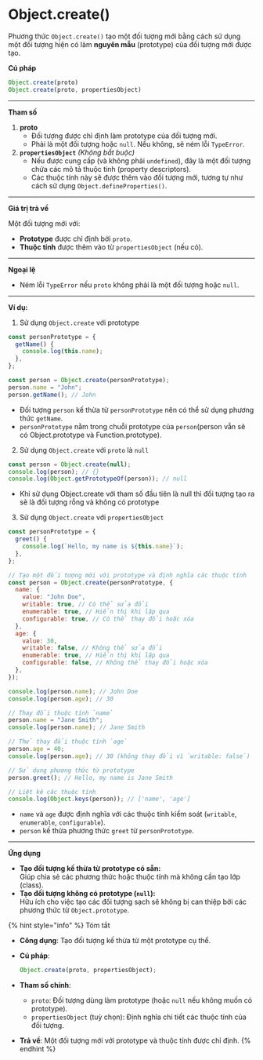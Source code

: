 # Object.create()

Phương thức `Object.create()` tạo một đối tượng mới bằng cách sử dụng một đối tượng hiện có làm **nguyên mẫu** (prototype) của đối tượng mới được tạo.

**Cú pháp**

```javascript
Object.create(proto)
Object.create(proto, propertiesObject)
```

***

**Tham số**

1. **proto**
   * Đối tượng được chỉ định làm prototype của đối tượng mới.
   * Phải là một đối tượng hoặc `null`. Nếu không, sẽ ném lỗi `TypeError`.
2. **`propertiesObject`** _(Không bắt buộc)_
   * Nếu được cung cấp (và không phải `undefined`), đây là một đối tượng chứa các mô tả thuộc tính (property descriptors).
   * Các thuộc tính này sẽ được thêm vào đối tượng mới, tương tự như cách sử dụng `Object.defineProperties()`.

***

**Giá trị trả về**

Một đối tượng mới với:

* **Prototype** được chỉ định bởi `proto`.
* **Thuộc tính** được thêm vào từ `propertiesObject` (nếu có).

***

**Ngoại lệ**

* Ném lỗi `TypeError` nếu `proto` không phải là một đối tượng hoặc `null`.

***

**Ví dụ:**

1. Sử dụng `Object.create` với prototype

```javascript
const personPrototype = {
  getName() {
    console.log(this.name);
  },
};

const person = Object.create(personPrototype);
person.name = "John";
person.getName(); // John
```

* Đối tượng `person` kế thừa từ `personPrototype` nên có thể sử dụng phương thức `getName`.
* `personPrototype` nằm trong chuỗi prototype của `person`(person vẫn sẽ có Object.prototype và Function.prototype).

2. Sử dụng `Object.create` với `proto` là `null`

```javascript
const person = Object.create(null);
console.log(person); // {}
console.log(Object.getPrototypeOf(person)); // null
```

* Khi sử dụng Object.create với tham số đầu tiên là null thì đối tượng tạo ra sẽ là đối tượng rỗng và không có prototype

3. Sử dụng `Object.create` với `propertiesObject`

```javascript
const personPrototype = {
  greet() {
    console.log(`Hello, my name is ${this.name}`);
  },
};

// Tạo một đối tượng mới với prototype và định nghĩa các thuộc tính
const person = Object.create(personPrototype, {
  name: {
    value: "John Doe",
    writable: true, // Có thể sửa đổi
    enumerable: true, // Hiển thị khi lặp qua
    configurable: true, // Có thể thay đổi hoặc xóa
  },
  age: {
    value: 30,
    writable: false, // Không thể sửa đổi
    enumerable: true, // Hiển thị khi lặp qua
    configurable: false, // Không thể thay đổi hoặc xóa
  },
});

console.log(person.name); // John Doe
console.log(person.age); // 30

// Thay đổi thuộc tính `name`
person.name = "Jane Smith";
console.log(person.name); // Jane Smith

// Thử thay đổi thuộc tính `age`
person.age = 40;
console.log(person.age); // 30 (không thay đổi vì `writable: false`)

// Sử dụng phương thức từ prototype
person.greet(); // Hello, my name is Jane Smith

// Liệt kê các thuộc tính
console.log(Object.keys(person)); // ['name', 'age']
```

* `name` và `age` được định nghĩa với các thuộc tính kiểm soát (`writable`, `enumerable`, `configurable`).
* `person` kế thừa phương thức `greet` từ `personPrototype`.

***

**Ứng dụng**

* **Tạo đối tượng kế thừa từ prototype có sẵn:**\
  Giúp chia sẻ các phương thức hoặc thuộc tính mà không cần tạo lớp (class).
* **Tạo đối tượng không có prototype (`null`):**\
  Hữu ích cho việc tạo các đối tượng sạch sẽ không bị can thiệp bởi các phương thức từ `Object.prototype`.

{% hint style="info" %}
Tóm tắt

* **Công dụng**: Tạo đối tượng kế thừa từ một prototype cụ thể.
*   **Cú pháp**:

    ```javascript
    Object.create(proto, propertiesObject);
    ```
* **Tham số chính**:
  * `proto`: Đối tượng dùng làm prototype (hoặc `null` nếu không muốn có prototype).
  * `propertiesObject` (tuỳ chọn): Định nghĩa chi tiết các thuộc tính của đối tượng.
* **Trả về**: Một đối tượng mới với prototype và thuộc tính được chỉ định.
{% endhint %}
